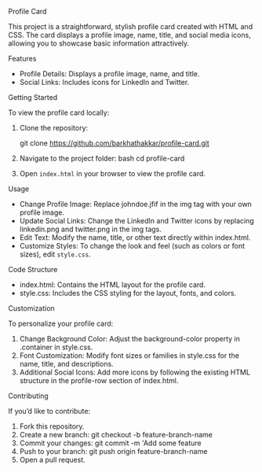  Profile Card

This project is a straightforward, stylish profile card created with HTML and CSS. 
The card displays a profile image, name, title, and social media icons, allowing you to showcase basic information attractively.

 Features

- Profile Details: Displays a profile image, name, and title.
- Social Links: Includes icons for LinkedIn and Twitter.

 Getting Started

To view the profile card locally:

1. Clone the repository:
   
   git clone https://github.com/barkhathakkar/profile-card.git
   
2. Navigate to the project folder:
   bash
   cd profile-card
   
3. Open `index.html` in your browser to view the profile card.

 Usage

- Change Profile Image: Replace johndoe.jfif in the img tag with your own profile image.
- Update Social Links: Change the LinkedIn and Twitter icons by replacing linkedin.png and twitter.png in the img tags.
- Edit Text: Modify the name, title, or other text directly within index.html.
- Customize Styles: To change the look and feel (such as colors or font sizes), edit `style.css`.

 Code Structure

- index.html: Contains the HTML layout for the profile card.
- style.css: Includes the CSS styling for the layout, fonts, and colors.

Customization

To personalize your profile card:
1. Change Background Color: Adjust the background-color property in .container in style.css.
2. Font Customization: Modify font sizes or families in style.css for the name, title, and descriptions.
3. Additional Social Icons: Add more icons by following the existing HTML structure in the profile-row section of index.html.

 Contributing

If you’d like to contribute:
1. Fork this repository.
2. Create a new branch:
   git checkout -b feature-branch-name
3. Commit your changes:
   git commit -m 'Add some feature
4. Push to your branch:
   git push origin feature-branch-name
5. Open a pull request.
